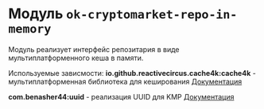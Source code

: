 # Модуль `ok-cryptomarket-repo-in-memory`


Модуль реализует интерфейс репозитария в виде мультиплатформенного кеша в памяти.

Используемые зависмости:
**io.github.reactivecircus.cache4k:cache4k** - мультиплатформенная библиотека для кеширования [Документация](https://github.com/ReactiveCircus/cache4k)

**com.benasher44:uuid** - реализация UUID для KMP [Документация](https://github.com/benasher44/uuid)
